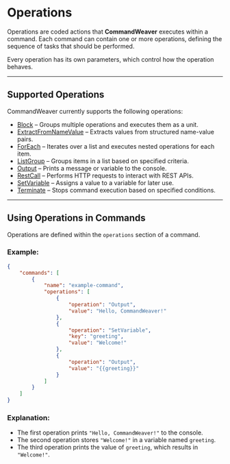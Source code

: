 # Operations

Operations are coded actions that **CommandWeaver** executes within a command. Each command can contain one or more operations, defining the sequence of tasks that should be performed.

Every operation has its own parameters, which control how the operation behaves.

---

## Supported Operations

CommandWeaver currently supports the following operations:

- [Block](operation-block.md) – Groups multiple operations and executes them as a unit.
- [ExtractFromNameValue](operation-extractfromnamevalue.md) – Extracts values from structured name-value pairs.
- [ForEach](operation-foreach.md) – Iterates over a list and executes nested operations for each item.
- [ListGroup](operation-listgroup.md) – Groups items in a list based on specified criteria.
- [Output](operation-output.md) – Prints a message or variable to the console.
- [RestCall](operation-restcall.md) – Performs HTTP requests to interact with REST APIs.
- [SetVariable](operation-setvariable.md) – Assigns a value to a variable for later use.
- [Terminate](operation-terminate.md) – Stops command execution based on specified conditions.

---

## Using Operations in Commands

Operations are defined within the `operations` section of a command.

### Example:
```json
{
    "commands": [
        {
            "name": "example-command",
            "operations": [
                {
                    "operation": "Output",
                    "value": "Hello, CommandWeaver!"
                },
                {
                    "operation": "SetVariable",
                    "key": "greeting",
                    "value": "Welcome!"
                },
                {
                    "operation": "Output",
                    "value": "{{greeting}}"
                }
            ]
        }
    ]
}
```

### Explanation:
- The first operation prints `"Hello, CommandWeaver!"` to the console.
- The second operation stores `"Welcome!"` in a variable named `greeting`.
- The third operation prints the value of `greeting`, which results in `"Welcome!"`.
